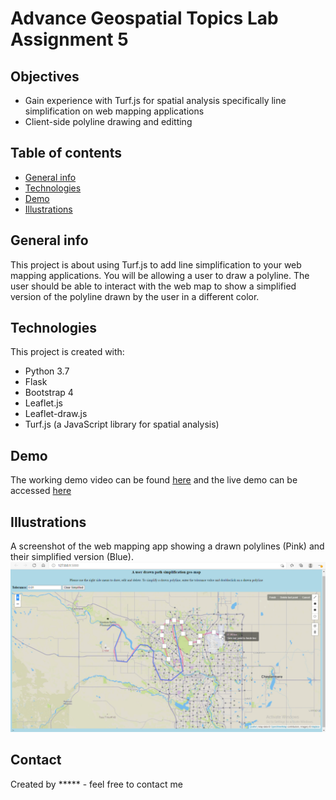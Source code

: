 # Advance Geospatial Topics Lab Assignment 5

## Objectives
* Gain experience with Turf.js for spatial analysis specifically line simplification on web mapping applications
* Client-side polyline drawing and editting

## Table of contents
* [General info](#general-info)
* [Technologies](#technologies)
* [Demo](#demo)
* [Illustrations](#illustrations)

## General info
This project is about using Turf.js to add line simplification to your web mapping applications. You will be allowing a user to draw a polyline. 
The user should be able to interact with the web map to show a simplified version of the polyline drawn by the user in a different color.

## Technologies
This project is created with:
* Python 3.7
* Flask
* Bootstrap 4
* Leaflet.js
* Leaflet-draw.js
* Turf.js (a JavaScript library for spatial analysis)

## Demo
The working demo video can be found [here](https://youtu.be/J4h2Di2iaX0) and the live demo can be accessed [here](https://timeless-h.github.io/Lab5/templates/map_page.html)

## Illustrations
A screenshot of the web mapping app showing a drawn polylines (Pink) and their simplified version (Blue).
![Web map screenshot](./Lab5_Line_simplification.png)

## Contact
Created by ***** - feel free to contact me

